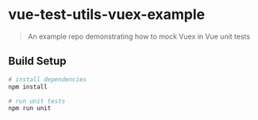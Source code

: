 # vue-test-utils-vuex-example

> An example repo demonstrating how to mock Vuex in Vue unit tests

## Build Setup

``` bash
# install dependencies
npm install

# run unit tests
npm run unit
```
